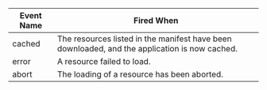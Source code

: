 | Event Name  | Fired When |
| ------------- | ------------- |
|cached         | The resources listed in the manifest have been downloaded, and the application is now cached.| 
|error          | A resource failed to load.                                                                   |
|abort          | The loading of a resource has been aborted.                                                  |                           |load           | A resource and its dependent resources have finished loading.                                |                            |beforeunload   | The window, the document and its resources are about to be unloaded.                         |                           |unload         | The document or a dependent resource is being unloaded.                                      |
